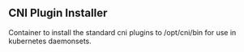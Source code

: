 CNI Plugin Installer
--------------------------
Container to install the standard cni plugins to /opt/cni/bin for use in kubernetes daemonsets.